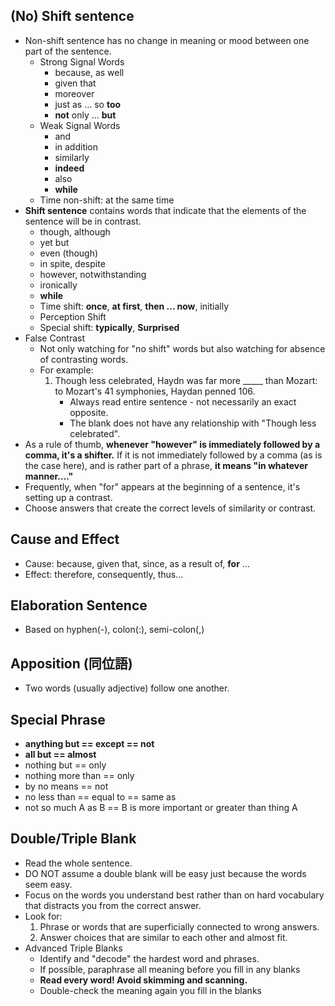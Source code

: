 ## (No) Shift sentence
- Non-shift sentence has no change in meaning or mood between one part of the sentence.
	- Strong Signal Words
		- because, as well
		- given that
		- moreover
		- just as ... so **too**
		- **not** only ... **but**
	- Weak Signal Words
		- and
		- in addition
		- similarly
		- **indeed**
		- also
		- **while**
	- Time non-shift: at the same time
- **Shift sentence** contains words that indicate that the elements of the sentence will be in contrast.
	- though, although
	- yet but
	- even (though)
	- in spite, despite
	- however, notwithstanding
	- ironically
	- **while**
	- Time shift: **once**, **at first**, **then ... now**, initially
	- Perception Shift
	- Special shift: **typically**, **Surprised**
- False Contrast
	- Not only watching for "no shift" words but also watching for absence of contrasting words.
	- For example:
		1. Though less celebrated, Haydn was far more _____ than Mozart: to Mozart's 41 symphonies, Haydan penned 106.
			- Always read entire sentence - not necessarily an exact opposite.
			- The blank does not have any relationship with "Though less celebrated".
- As a rule of thumb, **whenever "however" is immediately followed by a comma, it's a shifter.** If it is not immediately followed by a comma (as is the case here), and is rather part of a phrase, **it means "in whatever manner...."**
- Frequently, when "for" appears at the beginning of a sentence, it's setting up a contrast. 
- Choose answers that create the correct levels of similarity or contrast.

## Cause and Effect
- Cause: because, given that, since, as a result of, **for** ...
- Effect: therefore, consequently, thus...

## Elaboration Sentence
- Based on hyphen(-), colon(:), semi-colon(,)

## Apposition (同位語)
- Two words (usually adjective) follow one another.

## Special Phrase
- **anything but == except == not**
- **all but == almost**
- nothing but == only
- nothing more than == only
- by no means == not
- no less than == equal to == same as
- not so much A as B == B is more important or greater than thing A

## Double/Triple Blank
- Read the whole sentence.
- DO NOT assume a double blank will be easy just because the words seem easy.
- Focus on the words you understand best rather than on hard vocabulary that distracts you from the correct answer.
- Look for:
	1. Phrase or words that are superficially connected to wrong answers.
	2. Answer choices that are similar to each other and almost fit.
- Advanced Triple Blanks
	- Identify and "decode" the hardest word and phrases.
	- If possible, paraphrase all meaning before you fill in any blanks
	- **Read every word! Avoid skimming and scanning.**
	- Double-check the meaning again you fill in the blanks